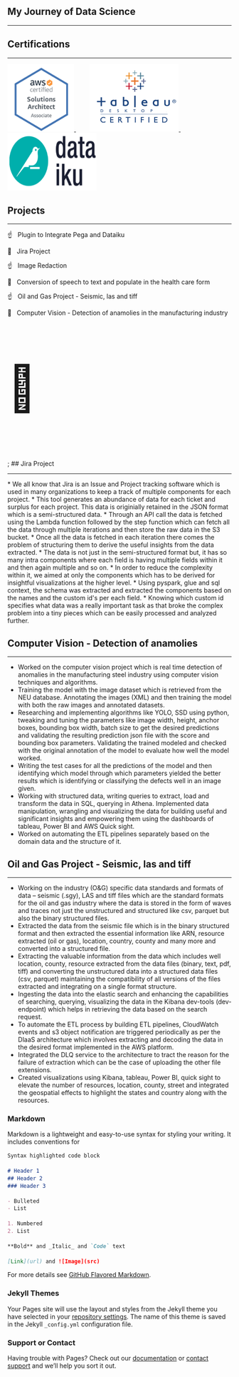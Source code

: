 
## My Journey of Data Science
<hr> 

## Certifications 
<hr> 

<a href="https://www.youracclaim.com/badges/ea4effc3-943c-4f0f-b8dc-6afe2cb2dbab"> <img src = "Images/AWSCSA.png" height = "150" width = "150"> </a> &nbsp; &nbsp; &nbsp; &nbsp; 
<a href="https://www.youracclaim.com/badges/d9766deb-479f-47fe-9604-aad72bda10ae/linked_in_profile"> <img src = "Images/tableau.png" height = "150" width = "200"> </a> &nbsp; &nbsp; &nbsp; &nbsp; 
<a href="https://verify.skilljar.com/c/nkgzyihh2cz8"> <img src = "Images/Dataiku.png" height = "130" width = "200"></a>

## Projects
<hr> 
<p> &#9757; &nbsp; Plugin to Integrate Pega and Dataiku </p>
<p> &#127872; &nbsp; Jira Project </p>
<p> &#9757; &nbsp; Image Redaction </p>
<p> &#127872; &nbsp; Conversion of speech to text and populate in the health care form </p>
<p> &#9757; &nbsp; Oil and Gas Project - Seismic, las and tiff </p>
<p> &#127872; &nbsp; Computer Vision - Detection of anamolies in the manufacturing industry </p>


<p style="font-size:100px">&#127800</p>; ## Jira Project 
<hr>
* We all know that Jira is an Issue and Project tracking software which is used in many organizations to keep a track of multiple components for each project.
* This tool generates an abundance of data for each ticket and surplus for each project. This data is originially retained in the JSON format which is a semi-structured data. 
* Through an API call the data is fetched using the Lambda function followed by the step function which can fetch all the data through multiple iterations and then store the raw data in the S3 bucket. 
* Once all the data is fetched in each iteration there comes the problem of structuring them to derive the useful insights from the data extracted. 
* The data is not just in the semi-structured format but, it has so many intra components where each field is having multiple fields within it and then again multiple and so on. 
* In order to reduce the complexity within it, we aimed at only the components which has to be derived for insightful visualizations at the higher level.
* Using pyspark, glue and sql context, the schema was extracted and extracted the components based on the names and the custom id's per each field. 
* Knowing which custom id specifies what data was a really important task as that broke the complex problem into a tiny pieces which can be easily processed and analyzed further. 


## Computer Vision - Detection of anamolies
<hr>

*	Worked on the computer vision project which is real time detection of anomalies in the manufacturing steel industry using computer vision techniques and algorithms. 
*	Training the model with the image dataset which is retrieved from the NEU database. Annotating the images (XML) and then training the model with both the raw images and annotated datasets.
*	Researching and implementing algorithms like YOLO, SSD using python, tweaking and tuning the parameters like image width, height, anchor boxes, bounding box width, batch size to get the desired predictions and validating the resulting prediction json file with the score and bounding box parameters. Validating the trained modeled and checked with the original annotation of the model to evaluate how well the model worked. 
*	Writing the test cases for all the predictions of the model and then identifying which model through which parameters yielded the better results which is identifying or classifying the defects well in an image given.
* Working with structured data, writing queries to extract, load and transform the data in SQL, querying in Athena. Implemented data manipulation, wrangling and visualizing the data for building useful and significant insights and empowering them using the dashboards of tableau, Power BI and AWS Quick sight. 
*	Worked on automating the ETL pipelines separately based on the domain data and the structure of it. 

## Oil and Gas Project - Seismic, las and tiff 
<hr>

*	Working on the industry (O&G) specific data standards and formats of data – seismic (.sgy), LAS and tiff files which are the standard formats for the oil and gas industry where the data is stored in the form of waves and traces not just the unstructured and structured like csv, parquet but also the binary structured files. 
*	Extracted the data from the seismic file which is in the binary structured format and then extracted the essential information like ARN, resource extracted (oil or gas), location, country, county and many more and converted into a structured file. 
*	Extracting the valuable information from the data which includes well location, county, resource extracted from the data files (binary, text, pdf, tiff) and converting the unstructured data into a structured data files (csv, parquet) maintaining the compatibility of all versions of the files extracted and integrating on a single format structure. 
*	Ingesting the data into the elastic search and enhancing the capabilities of searching, querying, visualizing the data in the Kibana dev-tools (dev-endpoint) which helps in retrieving the data based on the search request. 
*	To automate the ETL process by building ETL pipelines, CloudWatch events and s3 object notification are triggered periodically as per the DlaaS architecture which involves extracting and decoding the data in the desired format implemented in the AWS platform. 
*	Integrated the DLQ service to the architecture to tract the reason for the failure of extraction which can be the case of uploading the other file extensions.
*	Created visualizations using Kibana, tableau, Power BI, quick sight to elevate the number of resources, location, county, street and integrated the geospatial effects to highlight the states and country along with the resources.


### Markdown

Markdown is a lightweight and easy-to-use syntax for styling your writing. It includes conventions for

```markdown
Syntax highlighted code block

# Header 1
## Header 2
### Header 3

- Bulleted
- List

1. Numbered
2. List

**Bold** and _Italic_ and `Code` text

[Link](url) and ![Image](src)
```

For more details see [GitHub Flavored Markdown](https://guides.github.com/features/mastering-markdown/).

### Jekyll Themes

Your Pages site will use the layout and styles from the Jekyll theme you have selected in your [repository settings](https://github.com/Tejasri-Surapaneni/Tejasri-Portfolio/settings). The name of this theme is saved in the Jekyll `_config.yml` configuration file.

### Support or Contact

Having trouble with Pages? Check out our [documentation](https://docs.github.com/categories/github-pages-basics/) or [contact support](https://github.com/contact) and we’ll help you sort it out.
